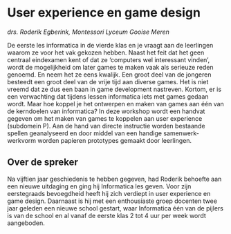 # User experience en game design

*drs. Roderik Egberink, Montessori Lyceum Gooise Meren*

De eerste les informatica in de vierde klas en je vraagt aan de leerlingen
waarom ze voor het vak gekozen hebben. Naast het feit dat het geen centraal
eindexamen kent of dat ze ‘computers wel interessant vinden’, wordt de
mogelijkheid om later games te maken vaak als serieuze reden genoemd. En neem
het ze eens kwalijk. Een groot deel van de jongeren besteedt een groot deel
van de vrije tijd aan diverse games. Het is niet vreemd dat ze dus een baan in
game development nastreven. Kortom, er is een verwachting dat tijdens lessen
informatica iets met games gedaan wordt. Maar hoe koppel je het ontwerpen en
maken van games aan één van de kerndoelen van informatica? In deze workshop
wordt een handvat gegeven om het maken van games te koppelen aan user
experience (subdomein P). Aan de hand van directe instructie worden bestaande
spellen geanalyseerd en door middel van een handige samenwerk-werkvorm worden
papieren prototypes gemaakt door leerlingen.

## Over de spreker

Na vijftien jaar geschiedenis te hebben gegeven, had Roderik behoefte aan een
nieuwe uitdaging en ging hij Informatica les geven. Voor zijn eerstegraads
bevoegdheid heeft hij zich verdiept in user experience en game design.
Daarnaast is hij met een enthousiaste groep docenten twee jaar geleden een
nieuwe school gestart, waar Informatica één van de pijlers is van de school en
al vanaf de eerste klas 2 tot 4 uur per week wordt aangeboden.